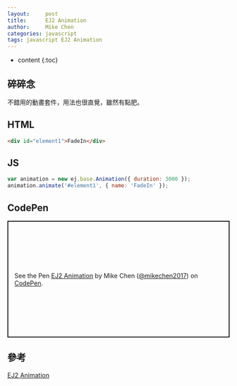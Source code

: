 ```yaml
---
layout:     post
title:      EJ2 Animation
author:     Mike Chen
categories: javascript
tags: javascript EJ2 Animation
---
```


* content
{:toc}

## 碎碎念
不錯用的動畫套件，用法也很直覺，雖然有點肥。

## HTML
```html
<div id="element1">FadeIn</div>
```

## JS
```js
var animation = new ej.base.Animation({ duration: 3000 });
animation.animate('#element1', { name: 'FadeIn' });
```










## CodePen
<p class="codepen" data-height="265" data-theme-id="dark" data-default-tab="html,result" data-user="mikechen2017" data-slug-hash="XWXBpqj" style="height: 265px; box-sizing: border-box; display: flex; align-items: center; justify-content: center; border: 2px solid; margin: 1em 0; padding: 1em;" data-pen-title="EJ2 Animation">
  <span>See the Pen <a href="https://codepen.io/mikechen2017/pen/XWXBpqj">
  EJ2 Animation</a> by Mike Chen (<a href="https://codepen.io/mikechen2017">@mikechen2017</a>)
  on <a href="https://codepen.io">CodePen</a>.</span>
</p>
<script async src="https://static.codepen.io/assets/embed/ei.js"></script>

## 參考
[EJ2 Animation](https://ej2.syncfusion.com/javascript/documentation/api/base/animation/)